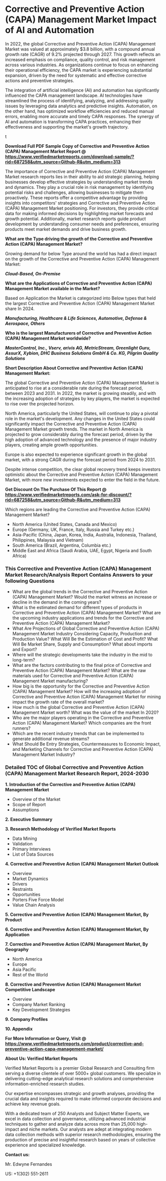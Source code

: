 <meta name="title" content="Global Corrective and Preventive Action (CAPA) Management Market Impact of AI and Automation"><meta name="description" content="In 2022, the global Corrective and Preventive Action (CAPA) Management Market was valued at approximately $3.8 billion, with a compound annual growth rate (CAGR) of 9."><meta name="title" content="Corrective and Preventive Action (CAPA) Management Market Size, Share, Scope, Trends, Growth, Opportunities, Analysis, Forecast"><h1>Corrective and Preventive Action (CAPA) Management Market Impact of AI and Automation</h1><p>In 2022, the global Corrective and Preventive Action (CAPA) Management Market was valued at approximately $3.8 billion, with a compound annual growth rate (CAGR) of 9.2% projected through 2027. This growth reflects an increased emphasis on compliance, quality control, and risk management across various industries. As organizations continue to focus on enhancing their operational efficiency, the CAPA market is experiencing substantial expansion, driven by the need for systematic and effective corrective actions and preventive strategies.</p><p>The integration of artificial intelligence (AI) and automation has significantly influenced the CAPA management landscape. AI technologies have streamlined the process of identifying, analyzing, and addressing quality issues by leveraging data analytics and predictive insights. Automation, on the other hand, has optimized workflow efficiencies and reduced manual errors, enabling more accurate and timely CAPA responses. The synergy of AI and automation is transforming CAPA practices, enhancing their effectiveness and supporting the market's growth trajectory.</p>t</p><p id="" class=""><strong>Download Full PDF Sample Copy of Corrective and Preventive Action (CAPA) Management Market Report @ <a href="https://www.verifiedmarketreports.com/download-sample/?rid=687258&utm_source=Github-R&utm_medium=313" target="_blank">https://www.verifiedmarketreports.com/download-sample/?rid=687258&utm_source=Github-R&utm_medium=313</a></strong></p><p>The importance of&nbsp;Corrective and Preventive Action (CAPA) Management Market research reports lies in their ability to aid strategic planning, helping businesses develop effective strategies by understanding market trends and dynamics. They play a crucial role in risk management by identifying potential risks and challenges, allowing businesses to mitigate them proactively. These reports offer a competitive advantage by providing insights into competitors' strategies and Corrective and Preventive Action (CAPA) Management Market positioning. For investors, they provide critical data for making informed decisions by highlighting market forecasts and growth potential. Additionally, market research reports guide product development by understanding consumer needs and preferences, ensuring products meet market demands and drive business growth.</p><p><strong>What are the&nbsp;Type driving the growth of the Corrective and Preventive Action (CAPA) Management Market?</strong></p><p id="" class="">Growing demand for below Type around the world has had a direct impact on the growth of the Corrective and Preventive Action (CAPA) Management Market:</p><em><strong>Cloud-Based, On-Premise</strong></em></p><strong>What are the&nbsp;Applications&nbsp;of Corrective and Preventive Action (CAPA) Management Market available in the Market?</strong></p><p id="" class="">Based on Application the Market is categorized into Below types that held the largest Corrective and Preventive Action (CAPA) Management Market share In 2024.</p><em><strong>Manufacturing, Healthcare & Life Sciences, Automotive, Defense & Aerospace, Others</strong></em></p><strong>Who is the largest Manufacturers of Corrective and Preventive Action (CAPA) Management Market worldwide?</strong></p><p><em><strong>MasterControl, Inc., Vserv, arivis AG, MetricStream, Greenlight Guru, AssurX, Xybion, DHC Business Solutions GmbH & Co. KG, Pilgrim Quality Solutions</strong></em></p><p id="" class=""><strong>Short Description About Corrective and Preventive Action (CAPA) Management Market:</strong></p><p>The global Corrective and Preventive Action (CAPA) Management Market is anticipated to rise at a considerable rate during the forecast period, between 2023 and 2031. In 2022, the market is growing steadily, and with the increasing adoption of strategies by key players, the market is expected to rise over the projected horizon.</p><p>North America, particularly the United States, will continue to play a pivotal role in the market's development. Any changes in the United States could significantly impact the Corrective and Preventive Action (CAPA) Management Market growth trends. The market in North America is projected to grow considerably during the forecast period, driven by the high adoption of advanced technology and the presence of major industry players, creating ample growth opportunities.</p><p>Europe is also expected to experience significant growth in the global market, with a strong CAGR during the forecast period from 2024 to 2031.</p><p>Despite intense competition, the clear global recovery trend keeps investors optimistic about the Corrective and Preventive Action (CAPA) Management Market, with more new investments expected to enter the field in the future.</p><p id="" class=""><strong>Get Discount On The Purchase Of This Report @ <a href="https://www.verifiedmarketreports.com/ask-for-discount/?rid=687258&utm_source=Github-R&utm_medium=313" target="_blank">https://www.verifiedmarketreports.com/ask-for-discount/?rid=687258&utm_source=Github-R&utm_medium=313</a></strong></p>Which regions are leading the Corrective and Preventive Action (CAPA) Management Market?</p><ul><li>North America (United States, Canada and Mexico)</li><li>Europe (Germany, UK, France, Italy, Russia and Turkey etc.)</li><li>Asia-Pacific (China, Japan, Korea, India, Australia, Indonesia, Thailand, Philippines, Malaysia and Vietnam)</li><li>South America (Brazil, Argentina, Columbia etc.)</li><li>Middle East and Africa (Saudi Arabia, UAE, Egypt, Nigeria and South Africa)</li></ul><h3 id="" class="">This Corrective and Preventive Action (CAPA) Management Market Research/Analysis Report Contains Answers to your following Questions</h3><ul><li>What are the global trends in the Corrective and Preventive Action (CAPA) Management Market? Would the market witness an increase or decline in the demand in the coming years?</li><li>What is the estimated demand for different types of products in Corrective and Preventive Action (CAPA) Management Market? What are the upcoming industry applications and trends for the Corrective and Preventive Action (CAPA) Management Market?</li><li>What Are Projections of Global Corrective and Preventive Action (CAPA) Management Market Industry Considering Capacity, Production and Production Value? What Will Be the Estimation of Cost and Profit? What Will Be Market Share, Supply and Consumption? What about imports and Export?</li><li>Where will the strategic developments take the industry in the mid to long-term?</li><li>What are the factors contributing to the final price of Corrective and Preventive Action (CAPA) Management Market? What are the raw materials used for Corrective and Preventive Action (CAPA) Management Market manufacturing?</li><li>How big is the opportunity for the Corrective and Preventive Action (CAPA) Management Market? How will the increasing adoption of Corrective and Preventive Action (CAPA) Management Market for mining impact the growth rate of the overall market?</li><li>How much is the global Corrective and Preventive Action (CAPA) Management Market worth? What was the value of the market In 2020?</li><li>Who are the major players operating in the Corrective and Preventive Action (CAPA) Management Market? Which companies are the front runners?</li><li>Which are the recent industry trends that can be implemented to generate additional revenue streams?</li><li>What Should Be Entry Strategies, Countermeasures to Economic Impact, and Marketing Channels for Corrective and Preventive Action (CAPA) Management Market Industry?</li></ul><h3 id="" class="">Detailed TOC of Global Corrective and Preventive Action (CAPA) Management Market Research Report, 2024-2030</h3><p id="" class=""><strong>1. Introduction of the Corrective and Preventive Action (CAPA) Management Market</strong></p><ul><li>Overview of the Market</li><li>Scope of Report</li><li>Assumptions</li></ul><p id="" class=""><strong>2. Executive Summary</strong></p><p id="" class=""><strong>3. Research Methodology of Verified Market Reports</strong></p><ul><li>Data Mining</li><li>Validation</li><li>Primary Interviews</li><li>List of Data Sources</li></ul><p id="" class=""><strong>4. Corrective and Preventive Action (CAPA) Management Market Outlook</strong></p><ul><li>Overview</li><li>Market Dynamics</li><li>Drivers</li><li>Restraints</li><li>Opportunities</li><li>Porters Five Force Model</li><li>Value Chain Analysis</li></ul><p id="" class=""><strong>5. Corrective and Preventive Action (CAPA) Management Market, By Product</strong></p><p id="" class=""><strong>6. Corrective and Preventive Action (CAPA) Management Market, By Application</strong></p><p id="" class=""><strong>7. Corrective and Preventive Action (CAPA) Management Market, By Geography</strong></p><ul><li>North America</li><li>Europe</li><li>Asia Pacific</li><li>Rest of the World</li></ul><p id="" class=""><strong>8. Corrective and Preventive Action (CAPA) Management Market Competitive Landscape</strong></p><ul><li>Overview</li><li>Company Market Ranking</li><li>Key Development Strategies</li></ul><p id="" class=""><strong>9. Company Profiles</strong></p><p id="" class=""><strong>10. Appendix</strong></p><p id="" class=""><strong>For More Information or Query, Visit @ <a href="https://www.verifiedmarketreports.com/product/corrective-and-preventive-action-capa-management-market/" target="_blank">https://www.verifiedmarketreports.com/product/corrective-and-preventive-action-capa-management-market/</a></strong></p><p id="" class=""><strong>About Us: Verified Market Reports</strong></p><p id="" class="">Verified Market Reports is a premier Global Research and Consulting firm serving a diverse clientele of over 5000+ global customers. We specialize in delivering cutting-edge analytical research solutions and comprehensive information-enriched research studies.</p><p id="" class="">Our expertise encompasses strategic and growth analyses, providing the crucial data and insights required to make informed corporate decisions and achieve key revenue goals.</p><p id="" class="">With a dedicated team of 250 Analysts and Subject Matter Experts, we excel in data collection and governance, utilizing advanced industrial techniques to gather and analyze data across more than 25,000 high-impact and niche markets. Our analysts are adept at integrating modern data collection methods with superior research methodologies, ensuring the production of precise and insightful research based on years of collective experience and specialized knowledge.</p><p id="" class=""><strong>Contact us:</strong></p><p id="" class="">Mr. Edwyne Fernandes</p><p id="" class="">US: +1(302) 551-2611</p>